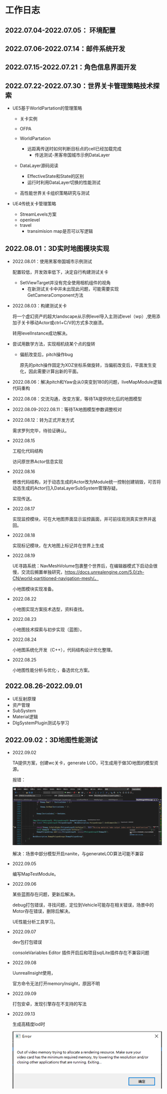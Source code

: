 # 工作日志

## 2022.07.04-2022.07.05： 环境配置

## 2022.07.06-2022.07.14：邮件系统开发 

## 2022.07.15-2022.07.21：角色信息界面开发

## 2022.07.22-2022.07.30：世界关卡管理策略技术探索

- UE5基于WorldPartation的管理策略

  - 关卡实例
  - OFPA

  - WorldPartation
    - 远距离传送时如何判断目标点的cell已经加载完成
      - 传送测试-黑客帝国城市示例DataLayer
  - DataLayer源码阅读
    - EffectiveState和State的区别
    - 运行时利用DataLayer切换的性能测试
  - 高性能世界关卡组织策略研究与测试

- UE4传统关卡管理策略

  - StreamLevels方案
  - openlevel
  - travel
    - transimision map是否可以写逻辑
## 2022.08.01：3D实时地图模块实现

- 2022.08.01：使用黑客帝国城市示例测试

  配置较低，开发效率低下，决定自行构建测试关卡

  - SetViewTarget并没有完全使用相机组件的视角
    - 在新测试关卡中并未出现此问题，可能需要实现GetCameraComponent方法

- 2022.08.03：构建测试关卡

  将一个虚幻资产的超大landscape从示例level导入主测试level（wp）,使用添加子关卡移动Actor或ctrl+C/V的方式多次崩溃。

  转用levelInstance成功解决。

- 尝试用数学方法，实现相机绕某个点的旋转

  - 偏航改变后，pitch操作bug

    原先的pitch操作固定为XOZ坐标系做旋转，当偏航改变后，平面发生变化，因此需要计算出新的平面。
  
- 2022.08.06：解决pitch和Yaw会从0突变到180的问题，liveMapModule逻辑代码重构

- 2022.08.08：交流沟通，改变方案，等待TA提供优化后的地图模型

- 2022.08.09-2022.08.11：等待TA地图模型参数调整校对

- 2022.08.12：转为正式开发方式

  需求罗列完毕，待验证确认。
  
- 2022.08.15

  工程化代码结构

  访问原世界Actor信息实现
  
- 2022.08.16

  修改代码结构，对于动态生成的Actor改为Module统一控制创建销毁，可否将动态生成的Actor归入DataLayerSubSystem管理存疑。
  
  实现传送。
  
- 2022.08.17

  实现监控模块，可在大地图界面显示监控画面，并可前往观测真实世界并返回。

- 2022.08.18

  实现标记模块，在大地图上标记并在世界上生成

- 2022.08.19

  UE寻路系统：NavMeshVolume包裹整个世界后，在编辑器模式下启动会很慢，交流后搁置单独研究，https://docs.unrealengine.com/5.0/zh-CN/world-partitioned-navigation-mesh/。

  小地图模块实现准备。
  
- 2022.08.22

  小地图实现方案技术选型，资料查找。

- 2022.08.23

  小地图技术探索与初步实现（蓝图）。

- 2022.08.24

  小地图系统化开发（C++），代码结构设计优化整理。

- 2022.08.25

  小地图性能分析与优化·，备选优化方案。

## 2022.08.26-2022.09.01

- UE反射原理
- 资产管理
- SubSystem
- Material逻辑
- DlgSystemPlugin测试与学习

## 2022.09.02：3D地图性能测试

- 2022.09.02

  TA提供方案，创建wc关卡，generate LOD，可生成用于做3D地图的模型资源。

  报错：

  ![image-20220902174801725](时间线.assets/image-20220902174801725.png)

  解决：场景中部分模型开启nanite，与generateLOD算法可能不兼容

- 2022.09.05

  编写MapTestModule。

- 2022.09.06

  某些蓝图存在问题，更新后解决。

  debug打包错误，寻找问题，定位到Vehicle可能存在相关错误，场景中的Motor存在错误，删除后解决。

  UE性能分析工具学习。

- 2022.09.07

  dev包打包错误
  
  consoleVariables Editor 插件开启后和项目sqlLite插件存在不兼容问题
  
- 2022.09.08

  UunrealInsight使用，
  
  官方命令无法打开memoryInsight，原因不明
  
- 2022.09.09

  打包安卓，发现引擎存在不支持的写法
  
- 2022.09.13

  生成高精度lod时

  ![image-20220913115123222](时间线.assets/image-20220913115123222.png)

